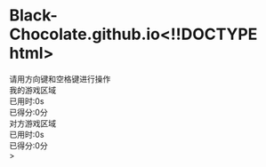 # Black-Chocolate.github.io<!!DOCTYPE html>
<html lang="en">
	<head>
		<meta charset="utf-8">
		<title>俄罗斯方块</title>
		<link rel="stylesheet" href="css/style.css" />
	</head>
	<body>
		<div>请用方向键和空格键进行操作</div>
		<div class="square" id="local">
			<div class="title">我的游戏区域</div>
			<div class="game" id = "local_game"></div>
			<div class="next" id = "local_next"></div>
			<div class="info">
				<div>已用时:<span id="local_time">0</span>s</div>
				<div>已得分:<span id="local_score">0</span>分</div>
				<div id="local_gameover"></div>
			</div>
		</div>
		<div class="square" id="local">
			<div class="title">对方游戏区域</div>
			<div class="remoto_game" id = "game"></div>
			<div class="remoto_next" id = "next"></div>
			<div class="info">
				<div>已用时:<span id="remoto_time">0</span>s</div>
				<div>已得分:<span id="remoto_score">0</span>分</div>
				<div id="remoto_gameover"></div>
			</div>
		</div>
		<script src="js/square.js"></script>
		<script src="js/squareFactory.js"></script>
		<script src="js/game.js"></script>
		<script src="js/local.js"></script>
		<script src="js/remote.js"></script>
		<script src="js/script.js"></script>
	</body>
</html>>
